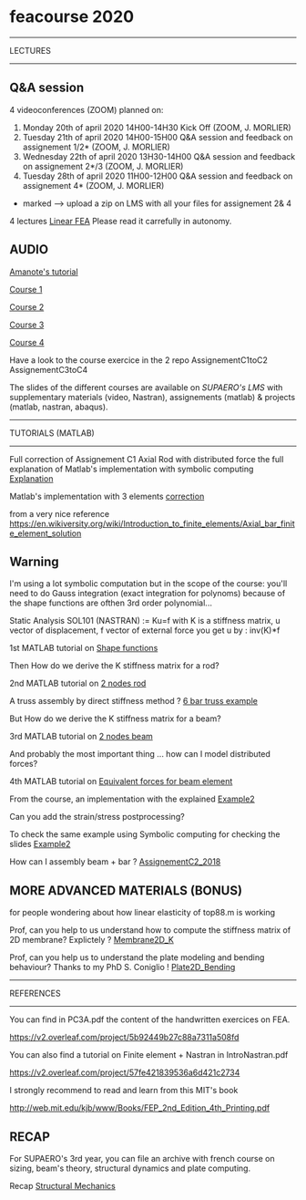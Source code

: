 # feacourse 2020


****
LECTURES
****

## Q&A session 
4 videoconferences (ZOOM) planned on:

1. Monday 20th of april 2020 14H00-14H30 Kick Off (ZOOM, J. MORLIER) 
2. Tuesday 21th of april 2020 14H00-15H00 Q&A session and feedback on assignement 1/2* (ZOOM, J. MORLIER) 
3. Wednesday 22th of april 2020 13H30-14H00  Q&A session and feedback on assignement 2*/3 (ZOOM, J. MORLIER) 
4. Tuesday 28th of april 2020 11H00-12H00  Q&A session and feedback on assignement 4* (ZOOM, J. MORLIER) 

* marked --> upload a zip on LMS with all your files for assignement 2& 4

4 lectures [Linear FEA](https://github.com/jomorlier/feacourse2019/blob/master/ArchiveFEA.zip)
Please read it carrefully in autonomy. 

## AUDIO 

[Amanote's tutorial](https://www.youtube.com/watch?v=DvLyo9mtf3U)

[Course 1](https://github.com/jomorlier/feacourse/blob/master/Course1.md)

[Course 2](https://github.com/jomorlier/feacourse/blob/master/Course2.md)

[Course 3](https://github.com/jomorlier/feacourse/blob/master/Course3.md)

[Course 4](https://github.com/jomorlier/feacourse/blob/master/Course4.md)

Have a look to the course exercice in the 2 repo
AssignementC1toC2
AssignementC3toC4

The slides of the different courses are available on *SUPAERO's LMS* with supplementary materials (video, Nastran), assignements (matlab) & projects (matlab, nastran, abaqus).

****
TUTORIALS (MATLAB)
****

Full correction of Assignement C1 Axial Rod with distributed force
the full explanation of Matlab's implementation with symbolic computing
[Explanation](http://htmlpreview.github.io/?https://github.com/jomorlier/feacourse/blob/master/AxialRod/AxialBarFEM_explanation.html)


Matlab's implementation with 3 elements
[correction](http://htmlpreview.github.io/?https://github.com/jomorlier/feacourse/blob/master/AxialRod/AxialBarFEM_simplified2.html)

from a very nice reference https://en.wikiversity.org/wiki/Introduction_to_finite_elements/Axial_bar_finite_element_solution


## Warning
I'm using a lot symbolic computation but in the scope of the course:
you'll need to do Gauss integration (exact integration for polynoms) because of the shape functions are ofthen 3rd order polynomial...

Static Analysis SOL101 (NASTRAN) := Ku=f with K is a stiffness matrix, u vector of displacement, f vector of external force
you get u by : inv(K)*f


1st MATLAB tutorial on [Shape functions](http://htmlpreview.github.io/?https://github.com/jomorlier/feacourse/blob/master/Shape_Functions/ShapeFunction.html)

Then How do we derive the K stiffness matrix for a rod?

2nd MATLAB tutorial on [2 nodes rod](http://htmlpreview.github.io/?https://github.com/jomorlier/feacourse/blob/master/K_derivation_Rod/K_derivation2_node.html)

A truss assembly by direct stiffness method ?
[6 bar truss example](http://htmlpreview.github.io/?https://github.com/jomorlier/feacourse/blob/master/Truss/CorrectionTruss.html)

But How do we derive the K stiffness matrix for a beam?

3rd MATLAB tutorial on [2 nodes beam](http://htmlpreview.github.io/?https://github.com/jomorlier/feacourse/blob/master/K_derivation_Beam/K_derivation_beam.html)

And probably the most important thing ... how can I model distributed forces?

4th MATLAB tutorial on [Equivalent forces for beam element](http://htmlpreview.github.io/?https://github.com/jomorlier/feacourse/blob/master/Equivalent_Nodal_force/Equivalent_Nodal_force.html)


From the course, an implementation with the explained [Example2](http://htmlpreview.github.io/?https://github.com/jomorlier/feacourse2018/blob/master/Correction_Example2/Correction_Example2_NoSYM.html)

Can you add the strain/stress postprocessing?

To check the same example using Symbolic computing for checking the slides [Example2](http://htmlpreview.github.io/?https://github.com/jomorlier/feacourse/blob/master/Correction_Example2/Correction_Example2.html)

How can I assembly beam + bar ? [AssignementC2_2018](http://htmlpreview.github.io/?https://github.com/jomorlier/feacourse/blob/master/AssignementC2_2018/Assignement2_2018_correction.html)



## MORE ADVANCED MATERIALS (BONUS)

for people wondering about how linear elasticity of top88.m is working

Prof, can you help to us understand how to compute the stiffness matrix of 2D membrane?
Explictely ?  [Membrane2D_K](http://htmlpreview.github.io/?https://github.com/jomorlier/feacourse/blob/master/Membrane2D_K/Elementarystiffrecmesh.html)

Prof, can you help us to understand the plate modeling and bending behaviour?
Thanks to my PhD S. Coniglio !  [Plate2D_Bending](http://htmlpreview.github.io/?https://github.com/jomorlier/feacourse/blob/master/Plate2D_Bending/plate_el.html)

****
REFERENCES
****

You can find in PC3A.pdf the content of the handwritten exercices on FEA.

https://v2.overleaf.com/project/5b92449b27c88a7311a508fd

You can also find a tutorial on Finite element + Nastran in IntroNastran.pdf

https://v2.overleaf.com/project/57fe421839536a6d421c2734

I strongly recommend to read and learn from this MIT's book

http://web.mit.edu/kjb/www/Books/FEP_2nd_Edition_4th_Printing.pdf


## RECAP

For SUPAERO's 3rd year, you can file an archive with french course on sizing, beam's theory, structural dynamics and plate computing.

Recap [Structural Mechanics](https://github.com/jomorlier/feacourse/blob/master/Recap_1A_2A_SUPAERO.zip)



